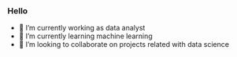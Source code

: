 ### Hello

- 🔭 I’m currently working as data analyst
- 🌱 I’m currently learning machine learning
- 👯 I’m looking to collaborate on projects related with data science

<!--
**Afr063426/Afr063426** is a ✨ _special_ ✨ repository because its `README.md` (this file) appears on your GitHub profile.

Here are some ideas to get you started:

- 🤔 I’m looking for help with ...
- 💬 Ask me about ...
- 📫 How to reach me: 
- 😄 Pronouns: ...
- ⚡ Fun fact: ...
-->
